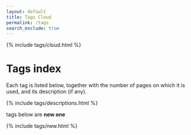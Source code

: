 ```yaml
---
layout: default
title: Tags Cloud
permalink: /tags
search_exclude: true
---
```


{% include tags/cloud.html %}

# Tags index

Each tag is listed below, together with the number of pages on which it is used, and its description (if any).

{% include tags/descriptions.html %}

tags below are **new one**

{% include tags/new.html %}
